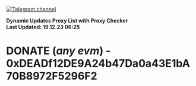 [![Telegram channel](https://img.shields.io/endpoint?url=https://runkit.io/damiankrawczyk/telegram-badge/branches/master?url=https://t.me/n4z4v0d)](https://t.me/n4z4v0d) 

**Dynamic Updates Proxy List with Proxy Checker**  
**Last Updated: 19.12.23 06:25**

# DONATE (_any evm_) - 0xDEADf12DE9A24b47Da0a43E1bA70B8972F5296F2
